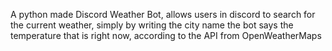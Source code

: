 A python made Discord Weather Bot, allows users in discord to search for the current weather, simply by writing the city name the bot says the temperature that is right now, according to the API from OpenWeatherMaps